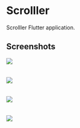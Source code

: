 # Scrolller
Scrolller Flutter application.
## Screenshots
![](screenshots/Screenshot1.png?raw=true)<br/><br/><br/>
![](screenshots/Screenshot2.png?raw=true)<br/><br/><br/>
![](screenshots/Screenshot3.png?raw=true)<br/><br/><br/>
![](screenshots/Screenshot4.png?raw=true)
